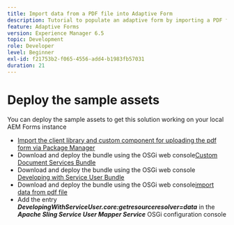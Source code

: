 ```yaml
---
title: Import data from a PDF file into Adaptive Form
description: Tutorial to populate an adaptive form by importing a PDF file
feature: Adaptive Forms
version: Experience Manager 6.5
topic: Development
role: Developer
level: Beginner
exl-id: f21753b2-f065-4556-add4-b1983fb57031
duration: 21
---
```

# Deploy the sample assets

You can deploy the sample assets to get this solution working on your local AEM Forms instance

* [Import the client library and custom component for uploading the pdf form via Package Manager](./assets/client-libs-custom-component.zip)
* Download and deploy the bundle using the OSGi web console[Custom Document Services Bundle](/help/forms/assets/common-osgi-bundles/AEMFormsDocumentServices.core-1.0-SNAPSHOT.jar)
* Download and deploy the bundle using the OSGi web console [Developing with Service User Bundle](/help/forms/assets/common-osgi-bundles/DevelopingWithServiceUser.jar)
* Download and deploy the bundle using the OSGi web console[import data from pdf file](./assets/onlineToOffline.core-1.0.0-SNAPSHOT.jar)
* Add the entry _**DevelopingWithServiceUser.core:getresourceresolver=data**_ in the _**Apache Sling Service User Mapper Service**_ OSGi configuration console
